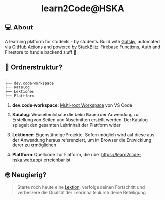 # <center /> learn2Code@HSKA 

## 💻 About

A learning platform for students - by students. Build with [Gatsby](https://www.gatsbyjs.org/), automated via [GitHub Actions](https://github.com/features/actions) and powered by [StackBlitz](https://stackblitz.com/). Firebase Functions, Auth and Firestore to handle backend stuff :rocket:


## 🧐 Ordnerstruktur?

    .
    ├── dev.code-workspace
    ├── Katalog
    ├── Lektionen
    ├── Plattform

1. **dev.code-workspace**: [Multi-root Workspace](https://code.visualstudio.com/docs/editor/multi-root-workspaces) von VS Code

1. **Katalog**: Webseiteninhalte die beim Bauen der Anwendung zur Erstellung von Seiten und Abschnitten erstellt werden. Der Katalog spiegelt den gesamten Lehrinhalt der Plattform wider

1. **Lektionen**: Eigenständige Projekte. Sofern möglich wird auf diese aus der Anwendung heraus referenziert, um im Browser die Entwicklung derer zu ermöglichen

1. **Plattform**: Quellcode zur Platform, die über https://learn2code-hska.web.app/ erreichbar ist

## 🤓 Neugierig?

> Starte noch heute eine [Lektion](https://learn2code-hska.web.app/), verfolge deinen Fortschritt und verbessere die Qualität der Lehrinhalte durch deine Beteiligung